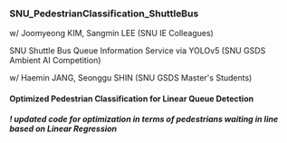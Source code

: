 ### SNU_PedestrianClassification_ShuttleBus
w/ Joomyeong KIM, Sangmin LEE (SNU IE Colleagues)

SNU Shuttle Bus Queue Information Service via YOLOv5 (SNU GSDS Ambient AI Competition)

w/ Haemin JANG, Seonggu SHIN (SNU GSDS Master's Students)
#### Optimized Pedestrian Classification for Linear Queue Detection

##### ! updated code for optimization in terms of pedestrians waiting in line based on Linear Regression
